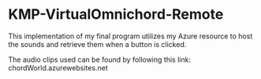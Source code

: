 # KMP-VirtualOmnichord-Remote

This implementation of my final program utilizes my Azure resource to host the sounds and retrieve them when a button is clicked.


The audio clips used can be found by following this link: chordWorld.azurewebsites.net


